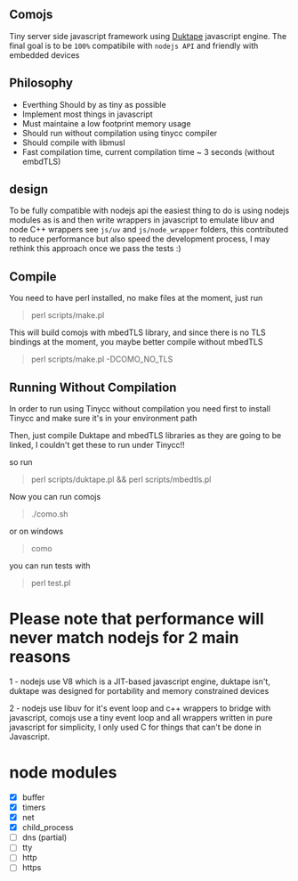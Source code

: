 Comojs
------

Tiny server side javascript framework using [Duktape](http://duktape.org) javascript engine.
The final goal is to be ``100%`` compatibile with ``nodejs API`` and friendly with embedded devices


Philosophy
----------
* Everthing Should by as tiny as possible
* Implement most things in javascript
* Must maintaine a low footprint memory usage
* Should run without compilation using tinycc compiler
* Should compile with libmusl
* Fast compilation time, current compilation time ~ 3 seconds (without embdTLS)


design
-------
To be fully compatible with nodejs api the easiest thing to do is using nodejs modules as is and then write wrappers in javascript to emulate libuv and node C++ wrappers see ``js/uv`` and ``js/node_wrapper`` folders, this contributed to reduce performance but also speed the development process, I may rethink this approach once we pass the tests :)


Compile
-------

You need to have perl installed, no make files at the moment, just run

> perl scripts/make.pl

This will build comojs with mbedTLS library, and since there is no TLS bindings
at the moment, you maybe better compile without mbedTLS

> perl scripts/make.pl -DCOMO_NO_TLS

Running Without Compilation
---------------------------

In order to run using Tinycc without compilation you need first to install Tinycc and make sure it's in your environment path

Then, just compile Duktape and mbedTLS libraries as they are going to be linked, I couldn't get these to run under Tinycc!!

so run

> perl scripts/duktape.pl && perl scripts/mbedtls.pl

Now you can run comojs

> ./como.sh

or on windows

> como

you can run tests with

> perl test.pl

Please note that performance will never match nodejs for 2 main reasons
========================================================================

1 - nodejs use V8 which is a JIT-based javascript engine, duktape isn't, duktape was designed for portability and memory constrained devices

2 - nodejs use libuv for it's event loop and c++ wrappers to bridge with javascript, comojs use a tiny event loop and all wrappers written in pure javascript for simplicity, I only used C for things that can't be done in Javascript.

node modules
=============
- [x] buffer
- [x] timers
- [x] net
- [x] child_process
- [ ] dns (partial)
- [ ] tty
- [ ] http
- [ ] https
